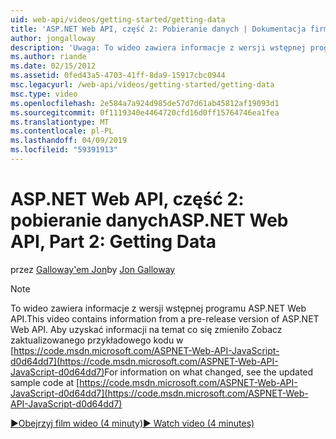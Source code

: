 ```yaml
---
uid: web-api/videos/getting-started/getting-data
title: 'ASP.NET Web API, część 2: Pobieranie danych | Dokumentacja firmy Microsoft'
author: jongalloway
description: 'Uwaga: To wideo zawiera informacje z wersji wstępnej programu ASP.NET Web API'
ms.author: riande
ms.date: 02/15/2012
ms.assetid: 0fed43a5-4703-41ff-8da9-15917cbc0944
msc.legacyurl: /web-api/videos/getting-started/getting-data
msc.type: video
ms.openlocfilehash: 2e584a7a924d985de57d7d61ab45812af19093d1
ms.sourcegitcommit: 0f1119340e4464720cfd16d0ff15764746ea1fea
ms.translationtype: MT
ms.contentlocale: pl-PL
ms.lasthandoff: 04/09/2019
ms.locfileid: "59391913"
---
```

# <a name="aspnet-web-api-part-2-getting-data"></a><span data-ttu-id="b59c0-103">ASP.NET Web API, część 2: pobieranie danych</span><span class="sxs-lookup"><span data-stu-id="b59c0-103">ASP.NET Web API, Part 2: Getting Data</span></span>

<span data-ttu-id="b59c0-104">przez [Galloway'em Jon](https://github.com/jongalloway)</span><span class="sxs-lookup"><span data-stu-id="b59c0-104">by [Jon Galloway](https://github.com/jongalloway)</span></span>

> [!NOTE]
> <span data-ttu-id="b59c0-105">To wideo zawiera informacje z wersji wstępnej programu ASP.NET Web API.</span><span class="sxs-lookup"><span data-stu-id="b59c0-105">This video contains information from a pre-release version of ASP.NET Web API.</span></span> <span data-ttu-id="b59c0-106">Aby uzyskać informacji na temat co się zmieniło Zobacz zaktualizowanego przykładowego kodu w [https://code.msdn.microsoft.com/ASPNET-Web-API-JavaScript-d0d64dd7](https://code.msdn.microsoft.com/ASPNET-Web-API-JavaScript-d0d64dd7)</span><span class="sxs-lookup"><span data-stu-id="b59c0-106">For information on what changed, see the updated sample code at [https://code.msdn.microsoft.com/ASPNET-Web-API-JavaScript-d0d64dd7](https://code.msdn.microsoft.com/ASPNET-Web-API-JavaScript-d0d64dd7)</span></span>

[<span data-ttu-id="b59c0-107">&#9654;Obejrzyj film wideo (4 minuty)</span><span class="sxs-lookup"><span data-stu-id="b59c0-107">&#9654; Watch video (4 minutes)</span></span>](https://channel9.msdn.com/Blogs/ASP-NET-Site-Videos/getting-data)
